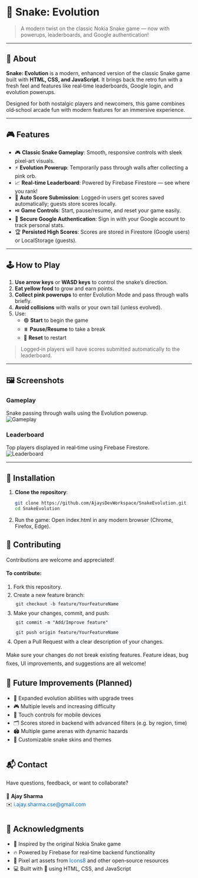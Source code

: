 # 🐍 Snake: Evolution

> A modern twist on the classic Nokia Snake game — now with powerups, leaderboards, and Google authentication!


---

## 📖 About

**Snake: Evolution** is a modern, enhanced version of the classic Snake game built with **HTML, CSS, and JavaScript**. It brings back the retro fun with a fresh feel and features like real‑time leaderboards, Google login, and evolution powerups.

Designed for both nostalgic players and newcomers, this game combines old‑school arcade fun with modern features for an immersive experience.

---

## 🎮 Features

- 🎮 **Classic Snake Gameplay**: Smooth, responsive controls with sleek pixel‑art visuals.  
- ⚡ **Evolution Powerup**: Temporarily pass through walls after collecting a pink orb.  
- 📈 **Real‑time Leaderboard**: Powered by Firebase Firestore — see where you rank!  
- 💾 **Auto Score Submission**: Logged‑in users get scores saved automatically; guests store scores locally.  
- ⏯️ **Game Controls**: Start, pause/resume, and reset your game easily.  
- 🔐 **Secure Google Authentication**: Sign in with your Google account to track personal stats.  
- 🏆 **Persisted High Scores**: Scores are stored in Firestore (Google users) or LocalStorage (guests).

---

## 🕹️ How to Play

1. **Use arrow keys** or **WASD keys** to control the snake’s direction.  
2. **Eat yellow food** to grow and earn points.  
3. **Collect pink powerups** to enter Evolution Mode and pass through walls briefly.  
4. **Avoid collisions** with walls or your own tail (unless evolved).  
5. Use:  
   - 🟢 **Start** to begin the game  
   - ⏸️ **Pause/Resume** to take a break  
   - 🔁 **Reset** to restart  

> Logged‑in players will have scores submitted automatically to the leaderboard.

---

## 🖼️ Screenshots

### Gameplay  
Snake passing through walls using the Evolution powerup.  
![Gameplay](https://d3dyfaf3iutrxo.cloudfront.net/ckeditor_uploads/2025/09/21/0f768d5cf1e046888668d8b1f16358de.png)

### Leaderboard  
Top players displayed in real‑time using Firebase Firestore.  
![Leaderboard](https://d3dyfaf3iutrxo.cloudfront.net/ckeditor_uploads/2025/09/21/cd34c90540b4492d9750c7b66a2a2fc6.png)

---

## 🚀 Installation

1. **Clone the repository**:  
   ```bash
   git clone https://github.com/AjaysDevWorkspace/SnakeEvolution.git
   cd SnakeEvolution

2. Run the game:
   Open index.html in any modern browser (Chrome, Firefox, Edge).

<h2 style="font-size: 1.5em;">🤝 Contributing</h2>

<p style="font-size: 1em; line-height: 1.6;">
  Contributions are welcome and appreciated!
</p>

<p style="font-size: 1em; line-height: 1.6;">
  <strong>To contribute:</strong>
</p>

<ol style="font-size: 1em; line-height: 1.6; padding-left: 20px;">
  <li>Fork this repository.</li>
  <li>Create a new feature branch:<br>
    <code style="background-color: #f6f8fa; padding: 4px 6px; display: inline-block;">git checkout -b feature/YourFeatureName</code>
  </li>
  <li>Make your changes, commit, and push:<br>
    <code style="background-color: #f6f8fa; padding: 4px 6px; display: inline-block;">git commit -m "Add/Improve feature"</code><br>
    <code style="background-color: #f6f8fa; padding: 4px 6px; display: inline-block;">git push origin feature/YourFeatureName</code>
  </li>
  <li>Open a Pull Request with a clear description of your changes.</li>
</ol>

<p style="font-size: 1em; line-height: 1.6;">
  Make sure your changes do not break existing features. Feature ideas, bug fixes, UI improvements, and suggestions are all welcome!
</p>


<h2 style="font-size: 1.5em;">🔮 Future Improvements (Planned)</h2>
<ul style="font-size: 1em; line-height: 1.6; padding-left: 20px;">
  <li>🧬 Expanded evolution abilities with upgrade trees</li>
  <li>🎮 Multiple levels and increasing difficulty</li>
  <li>📱 Touch controls for mobile devices</li>
  <li>🗂️ Scores stored in backend with advanced filters (e.g. by region, time)</li>
  <li>🏟️ Multiple game arenas with dynamic hazards</li>
  <li>🎨 Customizable snake skins and themes</li>
</ul>

<h2 style="font-size: 1.5em; margin-top: 2em;">📬 Contact</h2>
<p style="font-size: 1em; line-height: 1.6;">
  Have questions, feedback, or want to collaborate?
</p>
<p style="font-size: 1em; line-height: 1.6;">
  📧 <strong>Ajay Sharma</strong><br>
  ✉️ <a href="mailto:your.i.ajay.sharma.cse@gmail.com" style="color: #0366d6; text-decoration: none;">i.ajay.sharma.cse@gmail.com</a>
</p>

<h2 style="font-size: 1.5em; margin-top: 2em;">🙏 Acknowledgments</h2>
<ul style="font-size: 1em; line-height: 1.6; padding-left: 20px;">
  <li>📱 Inspired by the original Nokia Snake game</li>
  <li>🔥 Powered by Firebase for real‑time backend functionality</li>
  <li>🎨 Pixel art assets from <a href="https://icons8.com" target="_blank" style="color: #0366d6; text-decoration: none;">Icons8</a> and other open‑source resources</li>
  <li>💻 Built with 💙 using HTML, CSS, and JavaScript</li>
</ul>


